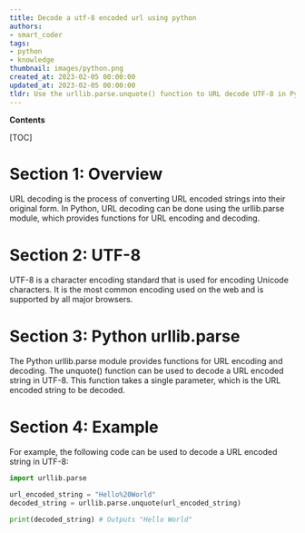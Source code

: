 ```yaml
---
title: Decode a utf-8 encoded url using python
authors:
- smart_coder
tags:
- python
- knowledge
thumbnail: images/python.png
created_at: 2023-02-05 00:00:00
updated_at: 2023-02-05 00:00:00
tldr: Use the urllib.parse.unquote() function to URL decode UTF-8 in Python.
---
```


**Contents**

[TOC]

# Section 1: Overview

URL decoding is the process of converting URL encoded strings into their original form. In Python, URL decoding can be done using the urllib.parse module, which provides functions for URL encoding and decoding.

# Section 2: UTF-8

UTF-8 is a character encoding standard that is used for encoding Unicode characters. It is the most common encoding used on the web and is supported by all major browsers.

# Section 3: Python urllib.parse

The Python urllib.parse module provides functions for URL encoding and decoding. The unquote() function can be used to decode a URL encoded string in UTF-8. This function takes a single parameter, which is the URL encoded string to be decoded.

# Section 4: Example

For example, the following code can be used to decode a URL encoded string in UTF-8:

```python
import urllib.parse

url_encoded_string = "Hello%20World"
decoded_string = urllib.parse.unquote(url_encoded_string)

print(decoded_string) # Outputs "Hello World"
```
